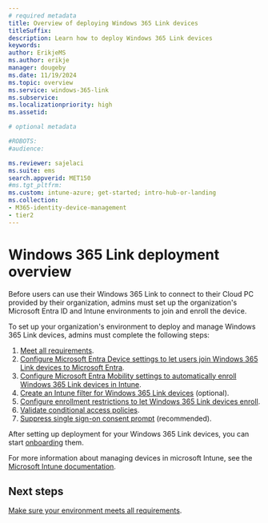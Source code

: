 ```yaml
---
# required metadata
title: Overview of deploying Windows 365 Link devices
titleSuffix:
description: Learn how to deploy Windows 365 Link devices
keywords:
author: ErikjeMS  
ms.author: erikje
manager: dougeby
ms.date: 11/19/2024
ms.topic: overview
ms.service: windows-365-link
ms.subservice:
ms.localizationpriority: high
ms.assetid: 

# optional metadata

#ROBOTS:
#audience:

ms.reviewer: sajelaci
ms.suite: ems
search.appverid: MET150
#ms.tgt_pltfrm:
ms.custom: intune-azure; get-started; intro-hub-or-landing
ms.collection:
- M365-identity-device-management
- tier2
---
```


# Windows 365 Link deployment overview

Before users can use their Windows 365 Link to connect to their Cloud PC provided by their organization, admins must set up the organization's Microsoft Entra ID and Intune environments to join and enroll the device.

To set up your organization's environment to deploy and manage Windows 365 Link devices, admins must complete the following steps:

1. [Meet all requirements](requirements.md).
2. [Configure Microsoft Entra Device settings to let users join Windows 365 Link devices to Microsoft Entra](join-microsoft-entra.md).
3. [Configure Microsoft Entra Mobility settings to automatically enroll Windows 365 Link devices in Intune](intune-automatic-enrollment.md).
4. [Create an Intune filter for Windows 365 Link devices](create-intune-filter.md) (optional).
5. [Configure enrollment restrictions to let Windows 365 Link devices enroll](enrollment-restrictions.md).
6. [Validate conditional access policies](conditional-access-policies-synchronize.md).
7. [Suppress single sign-on consent prompt](single-sign-on-suppress.md) (recommended).

After setting up deployment for your Windows 365 Link devices, you can start [onboarding](onboarding.md) them.

For more information about managing devices in microsoft Intune, see the [Microsoft Intune documentation](/mem/intune/fundamentals/what-is-intune).

<!-- ########################## -->
## Next steps

[Make sure your environment meets all requirements](requirements.md).
